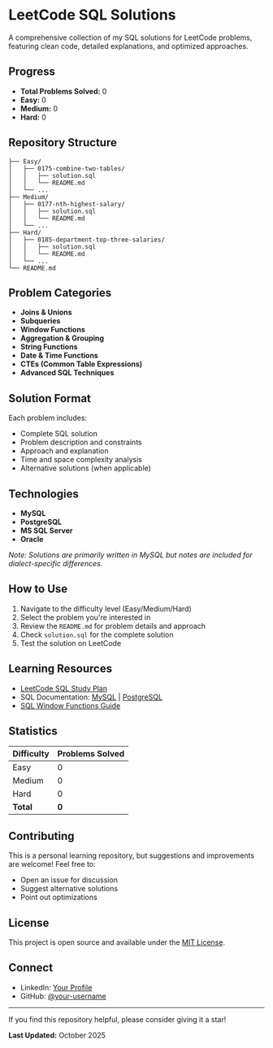 # LeetCode SQL Solutions

A comprehensive collection of my SQL solutions for LeetCode problems, featuring clean code, detailed explanations, and optimized approaches.

## Progress

- **Total Problems Solved:** 0
- **Easy:** 0
- **Medium:** 0
- **Hard:** 0

## Repository Structure

```
├── Easy/
│   ├── 0175-combine-two-tables/
│   │   ├── solution.sql
│   │   └── README.md
│   └── ...
├── Medium/
│   ├── 0177-nth-highest-salary/
│   │   ├── solution.sql
│   │   └── README.md
│   └── ...
├── Hard/
│   ├── 0185-department-top-three-salaries/
│   │   ├── solution.sql
│   │   └── README.md
│   └── ...
└── README.md
```

## Problem Categories

- **Joins & Unions**
- **Subqueries**
- **Window Functions**
- **Aggregation & Grouping**
- **String Functions**
- **Date & Time Functions**
- **CTEs (Common Table Expressions)**
- **Advanced SQL Techniques**

## Solution Format

Each problem includes:
- Complete SQL solution
- Problem description and constraints
- Approach and explanation
- Time and space complexity analysis
- Alternative solutions (when applicable)

## Technologies

- **MySQL**
- **PostgreSQL**
- **MS SQL Server**
- **Oracle**

*Note: Solutions are primarily written in MySQL but notes are included for dialect-specific differences.*

## How to Use

1. Navigate to the difficulty level (Easy/Medium/Hard)
2. Select the problem you're interested in
3. Review the `README.md` for problem details and approach
4. Check `solution.sql` for the complete solution
5. Test the solution on LeetCode

## Learning Resources

- [LeetCode SQL Study Plan](https://leetcode.com/studyplan/top-sql-50/)
- SQL Documentation: [MySQL](https://dev.mysql.com/doc/) | [PostgreSQL](https://www.postgresql.org/docs/)
- [SQL Window Functions Guide](https://www.postgresql.org/docs/current/tutorial-window.html)

## Statistics

| Difficulty | Problems Solved |
|------------|----------------|
| Easy       | 0              |
| Medium     | 0              |
| Hard       | 0              |
| **Total**  | **0**          |

## Contributing

This is a personal learning repository, but suggestions and improvements are welcome! Feel free to:
- Open an issue for discussion
- Suggest alternative solutions
- Point out optimizations

## License

This project is open source and available under the [MIT License](LICENSE).

## Connect

- LinkedIn: [Your Profile](https://www.linkedin.com/in/amr-mohammed-788913348/)
- GitHub: [@your-username](https://github.com/AmrMohamed17)

---

If you find this repository helpful, please consider giving it a star!

**Last Updated:** October 2025
